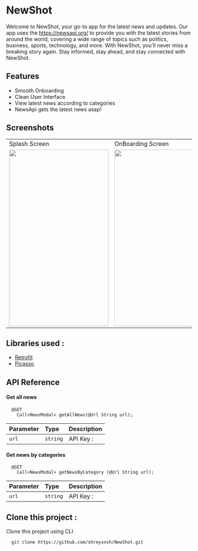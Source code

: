 
# NewShot 

Welcome to NewShot, your go-to app for the latest news and updates. Our app uses the https://newsapi.org/ to provide you with the latest stories from around the world, covering a wide range of topics such as politics, business, sports, technology, and more. With NewShot, you'll never miss a breaking story again. Stay informed, stay ahead, and stay connected with NewShot. 

## Features

- Smooth Onboarding 
- Clean User Interface
- View latest news according to categories 
- NewsApi gets the latest news asap!


## Screenshots

<table>
  <tr>
    <td>Splash Screen</td>
     <td>OnBoarding Screen</td>
     <td>Home Screen</td>
    <td>Different Categories</td>
    <td>Detailed View</td>
  </tr>
  <tr>
    <td><img src="https://user-images.githubusercontent.com/88729972/212486520-35219669-99ef-4cf9-8ef5-1cb2aaddb8a7.jpg" width=270 height=480></td>
    <td><img src="https://user-images.githubusercontent.com/88729972/212486549-300389b8-5a14-4297-82e3-0266a10cc956.jpg" width=270 height=480></td>
    <td><img src="https://user-images.githubusercontent.com/88729972/212486546-a292d6e4-9f41-42ff-a35b-b1ed3d74d771.jpg" width=270 height=480></td>
    <td><img src="https://user-images.githubusercontent.com/88729972/212486547-c8b7406a-ddc6-4a1f-835e-cef2e2327c0b.jpg" width=270 height=480></td>
    <td><img src="https://user-images.githubusercontent.com/88729972/212486544-6b7baa56-e0a5-4280-b84d-67a699c6f43d.jpg" width=270 height=480></td>
  </tr>
 </table>

## Libraries used :

 - [Retrofit](https://github.com/square/retrofit)
 - [Picasso](https://github.com/square/picasso)

## API Reference

#### Get all news

```http
  @GET
    Call<NewsModal> getAllNews(@Url String url);
```

| Parameter | Type     | Description                |
| :-------- | :------- | :------------------------- |
| `url` | `string` | API Key :  |62a221324a2141cfb2134e484eb32a03

#### Get news by categories

```http
  @GET
    Call<NewsModal> getNewsByCategory (@Url String url);
```

| Parameter | Type     | Description                       |
| :-------- | :------- | :-------------------------------- |
| `url`      | `string` | API Key :  |62a221324a2141cfb2134e484eb32a03|



## Clone this project :

Clone this project using CLI 

```bash
  git clone https://github.com/shreyxnsh/NewShot.git
```
    
